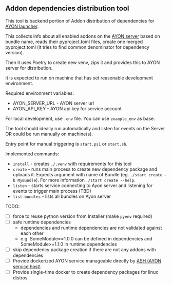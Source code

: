 Addon dependencies distribution tool
------------------------------------

This tool is backend portion of Addon distribution of dependencies for [AYON launcher](https://github.com/ynput/ayon-launcher).

This collects info about all enabled addons on the [AYON server](https://github.com/ynput/ayon-docker) based on bundle name, reads their
pyproject.toml files, create one merged pyproject.toml (it tries to find common denominator for dependency version).

Then it uses Poetry to create new venv, zips it and provides this to AYON server for distribution.

It is expected to run on machine that has set reasonable development environment.

Required environment variables:
- AYON_SERVER_URL - AYON server url
- AYON_API_KEY - AYON api key for service account

For local development, use `.env` file. You can use `example_env` as base.

The tool should ideally run automatically and listen for events on the Server OR could be run manually on machine(s).

Entry point for manual triggering is `start.ps1` or `start.sh`.

Implemented commands:
- `install` - creates `./.venv` with requirements for this tool
- `create` - runs main process to create new dependency package and uploads it. Expects argument with name of Bundle (eg. `./start create -b MyBundle`). For more information `./start create --help`.
- `listen` - starts service connecting to Ayon server and listening for events to trigger main process (TBD)
- `list-bundles` - lists all bundles on Ayon server

TODO:
- [ ] force to reuse python version from Installer (make `pyenv` required)
- [ ] safe runtime dependencies
    - dependencies and runtime dependencies are not validated against each other
    - e.g. SomeModule==1.0.0 can be defined in dependencies and SomeModule>=1.1.0 in runtime dependencies
- [ ] skip dependency package creation if there are not any addons with dependencies
- [ ] Provide dockerized AYON service manageable directly by [ASH (AYON service host)](https://github.com/ynput/ash)
- [ ] Provide single-time docker to create dependency packages for linux distros

